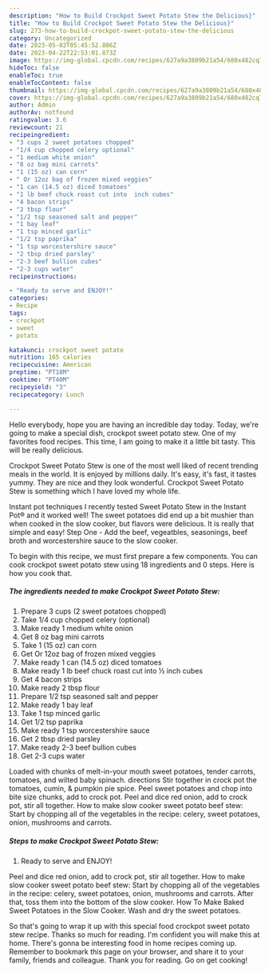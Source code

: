 ```yaml
---
description: "How to Build Crockpot Sweet Potato Stew the Delicious}"
title: "How to Build Crockpot Sweet Potato Stew the Delicious}"
slug: 273-how-to-build-crockpot-sweet-potato-stew-the-delicious
category: Uncategorized
date: 2023-05-02T05:45:52.886Z
date: 2023-04-22T22:53:01.873Z
image: https://img-global.cpcdn.com/recipes/627a9a3809b21a54/680x482cq70/crockpot-sweet-potato-stew-recipe-main-photo.jpg
hideToc: false
enableToc: true
enableTocContent: false
thumbnail: https://img-global.cpcdn.com/recipes/627a9a3809b21a54/680x482cq70/crockpot-sweet-potato-stew-recipe-main-photo.jpg
cover: https://img-global.cpcdn.com/recipes/627a9a3809b21a54/680x482cq70/crockpot-sweet-potato-stew-recipe-main-photo.jpg
author: Admin
authorAv: notfound
ratingvalue: 3.6
reviewcount: 21
recipeingredient:
- "3 cups 2 sweet potatoes chopped"
- "1/4 cup chopped celery optional"
- "1 medium white onion"
- "8 oz bag mini carrots"
- "1 (15 oz) can corn"
- " Or 12oz bag of frozen mixed veggies"
- "1 can (14.5 oz) diced tomatoes"
- "1 lb beef chuck roast cut into  inch cubes"
- "4 bacon strips"
- "2 tbsp flour"
- "1/2 tsp seasoned salt and pepper"
- "1 bay leaf"
- "1 tsp minced garlic"
- "1/2 tsp paprika"
- "1 tsp worcestershire sauce"
- "2 tbsp dried parsley"
- "2-3 beef bullion cubes"
- "2-3 cups water"
recipeinstructions:

- "Ready to serve and ENJOY!"
categories:
- Recipe
tags:
- crockpot
- sweet
- potato

katakunci: crockpot sweet potato 
nutrition: 165 calories
recipecuisine: American
preptime: "PT18M"
cooktime: "PT40M"
recipeyield: "3"
recipecategory: Lunch

---
```



Hello everybody, hope you are having an incredible day today. Today, we're going to make a special dish, crockpot sweet potato stew. One of my favorites food recipes. This time, I am going to make it a little bit tasty. This will be really delicious.

Crockpot Sweet Potato Stew is one of the most well liked of recent trending meals in the world. It is enjoyed by millions daily. It's easy, it's fast, it tastes yummy. They are nice and they look wonderful. Crockpot Sweet Potato Stew is something which I have loved my whole life.

Instant pot techniques I recently tested Sweet Potato Stew in the Instant Pot® and it worked well! The sweet potatoes did end up a bit mushier than when cooked in the slow cooker, but flavors were delicious. It is really that simple and easy! Step One - Add the beef, vegeatbles, seasonings, beef broth and worcestershire sauce to the slow cooker.


To begin with this recipe, we must first prepare a few components. You can cook crockpot sweet potato stew using 18 ingredients and 0 steps. Here is how you cook that.

<!--inarticleads1-->

##### The ingredients needed to make Crockpot Sweet Potato Stew:

1. Prepare 3 cups (2 sweet potatoes chopped)
1. Take 1/4 cup chopped celery (optional)
1. Make ready 1 medium white onion
1. Get 8 oz bag mini carrots
1. Take 1 (15 oz) can corn
1. Get  Or 12oz bag of frozen mixed veggies
1. Make ready 1 can (14.5 oz) diced tomatoes
1. Make ready 1 lb beef chuck roast cut into ½ inch cubes
1. Get 4 bacon strips
1. Make ready 2 tbsp flour
1. Prepare 1/2 tsp seasoned salt and pepper
1. Make ready 1 bay leaf
1. Take 1 tsp minced garlic
1. Get 1/2 tsp paprika
1. Make ready 1 tsp worcestershire sauce
1. Get 2 tbsp dried parsley
1. Make ready 2-3 beef bullion cubes
1. Get 2-3 cups water


Loaded with chunks of melt-in-your mouth sweet potatoes, tender carrots, tomatoes, and wilted baby spinach. directions Stir together in crock pot the tomatoes, cumin, &amp; pumpkin pie spice. Peel sweet potatoes and chop into bite size chunks, add to crock pot. Peel and dice red onion, add to crock pot, stir all together. How to make slow cooker sweet potato beef stew: Start by chopping all of the vegetables in the recipe: celery, sweet potatoes, onion, mushrooms and carrots. 

<!--inarticleads2-->

##### Steps to make Crockpot Sweet Potato Stew:


1. Ready to serve and ENJOY!

Peel and dice red onion, add to crock pot, stir all together. How to make slow cooker sweet potato beef stew: Start by chopping all of the vegetables in the recipe: celery, sweet potatoes, onion, mushrooms and carrots. After that, toss them into the bottom of the slow cooker. How To Make Baked Sweet Potatoes in the Slow Cooker. Wash and dry the sweet potatoes. 

So that's going to wrap it up with this special food crockpot sweet potato stew recipe. Thanks so much for reading. I'm confident you will make this at home. There's gonna be interesting food in home recipes coming up. Remember to bookmark this page on your browser, and share it to your family, friends and colleague. Thank you for reading. Go on get cooking!
